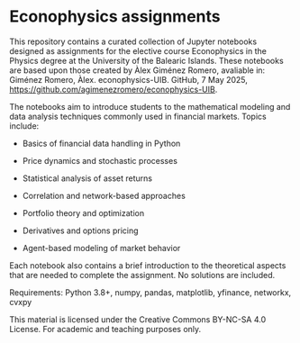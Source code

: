 # Econophysics assignments

This repository contains a curated collection of Jupyter notebooks designed as assignments for the elective course Econophysics in the Physics degree at the University of the Balearic Islands. These notebooks are based upon those created by Àlex Giménez Romero, avaliable in: Giménez Romero, Àlex. econophysics-UIB. GitHub, 7 May 2025, https://github.com/agimenezromero/econophysics-UIB.


The notebooks aim to introduce students to the mathematical modeling and data analysis techniques commonly used in financial markets. Topics include:

- Basics of financial data handling in Python

- Price dynamics and stochastic processes

- Statistical analysis of asset returns

- Correlation and network-based approaches

- Portfolio theory and optimization

- Derivatives and options pricing

- Agent-based modeling of market behavior

Each notebook also contains a brief introduction to the theoretical aspects that are needed to complete the assignment. No solutions are included.


Requirements: Python 3.8+, numpy, pandas, matplotlib, yfinance, networkx, cvxpy


This material is licensed under the Creative Commons BY-NC-SA 4.0 License. For academic and teaching purposes only.

